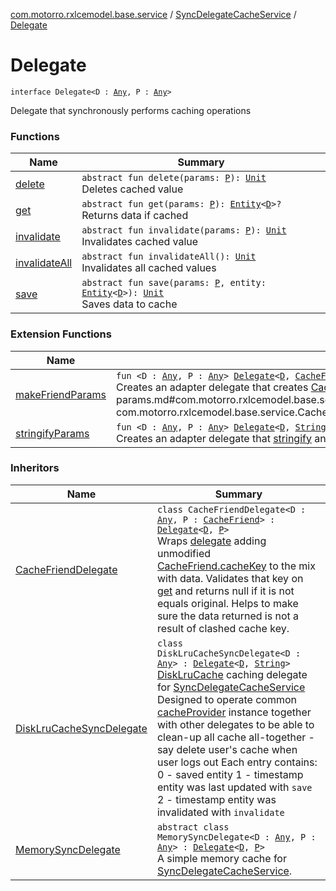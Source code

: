 [com.motorro.rxlcemodel.base.service](../../index.md) / [SyncDelegateCacheService](../index.md) / [Delegate](./index.md)

# Delegate

`interface Delegate<D : `[`Any`](https://kotlinlang.org/api/latest/jvm/stdlib/kotlin/-any/index.html)`, P : `[`Any`](https://kotlinlang.org/api/latest/jvm/stdlib/kotlin/-any/index.html)`>`

Delegate that synchronously performs caching operations

### Functions

| Name | Summary |
|---|---|
| [delete](delete.md) | `abstract fun delete(params: `[`P`](index.md#P)`): `[`Unit`](https://kotlinlang.org/api/latest/jvm/stdlib/kotlin/-unit/index.html)<br>Deletes cached value |
| [get](get.md) | `abstract fun get(params: `[`P`](index.md#P)`): `[`Entity`](../../../com.motorro.rxlcemodel.base.entity/-entity/index.md)`<`[`D`](index.md#D)`>?`<br>Returns data if cached |
| [invalidate](invalidate.md) | `abstract fun invalidate(params: `[`P`](index.md#P)`): `[`Unit`](https://kotlinlang.org/api/latest/jvm/stdlib/kotlin/-unit/index.html)<br>Invalidates cached value |
| [invalidateAll](invalidate-all.md) | `abstract fun invalidateAll(): `[`Unit`](https://kotlinlang.org/api/latest/jvm/stdlib/kotlin/-unit/index.html)<br>Invalidates all cached values |
| [save](save.md) | `abstract fun save(params: `[`P`](index.md#P)`, entity: `[`Entity`](../../../com.motorro.rxlcemodel.base.entity/-entity/index.md)`<`[`D`](index.md#D)`>): `[`Unit`](https://kotlinlang.org/api/latest/jvm/stdlib/kotlin/-unit/index.html)<br>Saves data to cache |

### Extension Functions

| Name | Summary |
|---|---|
| [makeFriendParams](../../make-friend-params.md) | `fun <D : `[`Any`](https://kotlinlang.org/api/latest/jvm/stdlib/kotlin/-any/index.html)`, P : `[`Any`](https://kotlinlang.org/api/latest/jvm/stdlib/kotlin/-any/index.html)`> `[`Delegate`](./index.md)`<`[`D`](../../make-friend-params.md#D)`, `[`CacheFriend`](../../-cache-friend/index.md)`>.makeFriendParams(stringify: `[`P`](../../make-friend-params.md#P)`.() -> `[`String`](https://kotlinlang.org/api/latest/jvm/stdlib/kotlin/-string/index.html)`): `[`Delegate`](./index.md)`<`[`D`](../../make-friend-params.md#D)`, `[`P`](../../make-friend-params.md#P)`>`<br>Creates an adapter delegate that creates [CacheFriend](../../-cache-friend/index.md) params using [stringify](../../make-friend-params.md#com.motorro.rxlcemodel.base.service$makeFriendParams(com.motorro.rxlcemodel.base.service.SyncDelegateCacheService.Delegate((com.motorro.rxlcemodel.base.service.makeFriendParams.D, com.motorro.rxlcemodel.base.service.CacheFriend)), kotlin.Function1((com.motorro.rxlcemodel.base.service.makeFriendParams.P, kotlin.String)))/stringify) function |
| [stringifyParams](../../stringify-params.md) | `fun <D : `[`Any`](https://kotlinlang.org/api/latest/jvm/stdlib/kotlin/-any/index.html)`, P : `[`Any`](https://kotlinlang.org/api/latest/jvm/stdlib/kotlin/-any/index.html)`> `[`Delegate`](./index.md)`<`[`D`](../../stringify-params.md#D)`, `[`String`](https://kotlinlang.org/api/latest/jvm/stdlib/kotlin/-string/index.html)`>.stringifyParams(stringify: `[`P`](../../stringify-params.md#P)`.() -> `[`String`](https://kotlinlang.org/api/latest/jvm/stdlib/kotlin/-string/index.html)` = { toString() }): `[`Delegate`](./index.md)`<`[`D`](../../stringify-params.md#D)`, `[`P`](../../stringify-params.md#P)`>`<br>Creates an adapter delegate that [stringify](../../stringify-params.md#P) and uses result string as params to receiver |

### Inheritors

| Name | Summary |
|---|---|
| [CacheFriendDelegate](../../-cache-friend-delegate/index.md) | `class CacheFriendDelegate<D : `[`Any`](https://kotlinlang.org/api/latest/jvm/stdlib/kotlin/-any/index.html)`, P : `[`CacheFriend`](../../-cache-friend/index.md)`> : `[`Delegate`](./index.md)`<`[`D`](../../-cache-friend-delegate/index.md#D)`, `[`P`](../../-cache-friend-delegate/index.md#P)`>`<br>Wraps [delegate](#) adding unmodified [CacheFriend.cacheKey](../../-cache-friend/cache-key.md) to the mix with data. Validates that key on [get](../../-cache-friend-delegate/get.md) and returns null if it is not equals original. Helps to make sure the data returned is not a result of clashed cache key. |
| [DiskLruCacheSyncDelegate](../../../com.motorro.rxlcemodel.disklrucache/-disk-lru-cache-sync-delegate/index.md) | `class DiskLruCacheSyncDelegate<D : `[`Any`](https://kotlinlang.org/api/latest/jvm/stdlib/kotlin/-any/index.html)`> : `[`Delegate`](./index.md)`<`[`D`](../../../com.motorro.rxlcemodel.disklrucache/-disk-lru-cache-sync-delegate/index.md#D)`, `[`String`](https://kotlinlang.org/api/latest/jvm/stdlib/kotlin/-string/index.html)`>`<br>[DiskLruCache](#) caching delegate for [SyncDelegateCacheService](../index.md) Designed to operate common [cacheProvider](#) instance together with other delegates to be able to clean-up all cache all-together - say delete user's cache when user logs out Each entry contains: 0 - saved entity 1 - timestamp entity was last updated with `save` 2 - timestamp entity was invalidated with `invalidate` |
| [MemorySyncDelegate](../../-memory-sync-delegate/index.md) | `abstract class MemorySyncDelegate<D : `[`Any`](https://kotlinlang.org/api/latest/jvm/stdlib/kotlin/-any/index.html)`, P : `[`Any`](https://kotlinlang.org/api/latest/jvm/stdlib/kotlin/-any/index.html)`> : `[`Delegate`](./index.md)`<`[`D`](../../-memory-sync-delegate/index.md#D)`, `[`P`](../../-memory-sync-delegate/index.md#P)`>`<br>A simple memory cache for [SyncDelegateCacheService](../index.md). |

